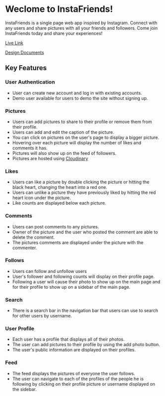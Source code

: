 # Weclome to InstaFriends!

InstaFriends is a single page web app inspired by Instagram. Connect with any users and share pictures with all your friends and followers. Come join InstaFriends today and share your experiences!

[Live Link](https://instafriends-.herokuapp.com/#/)

[Design Documents](https://github.com/dchen323/InstaFriends/wiki)

## Key Features

### User Authentication
  * User can create new account and log in with existing accounts.
  * Demo user available for users to demo the site without signing up.

### Pictures
  * Users can add pictures to share to their profile or remove them from their profile.
  * Users can add and edit the caption of the picture.
  * You can click on pictures on the user's page to display a bigger picture.
  * Hovering over each picture will display the number of likes and comments it has.
  * Pictures will also show up on the feed of followers.
  * Pictures are hosted using [Cloudinary](https://cloudinary.com/)

### Likes
  * Users can like a picture by double clicking the picture or hitting the black heart, changing the heart into a red one.
  * Users can unlike a picture they have previously liked by hitting the red heart icon under the picture.
  * Like counts are displayed below each picture.

### Comments
  * Users can post comments to any pictures.
  * Owner of the picture and the user who posted the comment are able to delete the comment.
  * The pictures comments are displayed under the picture with the commenter.

### Follows
  * Users can follow and unfollow users
  * User's follower and following counts will display on their profile page.
  * Following a user will cause their photo to show up on the main page and for their profile to show up on a sidebar of the main page.

### Search
  * There is a search bar in the navigation bar that users can use to search for other users by username.

### User Profile
  * Each user has a profile that displays all of their photos.
  * The user can add pictures to their profile by using the add photo button.
  * The user's public information are displayed on their profiles.

### Feed
  * The feed displays the pictures of everyone the user follows.
  * The user can navigate to each of the profiles of the people he is following by clicking on their profile picture or username displayed on the sidebar.
